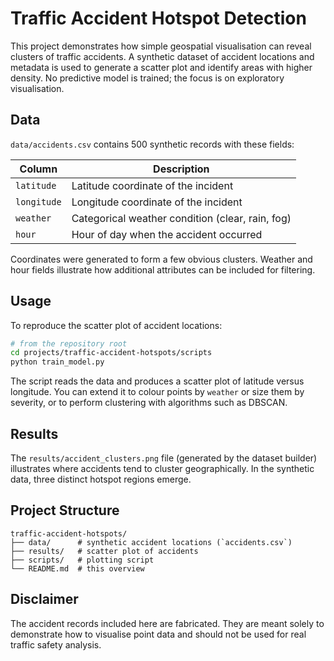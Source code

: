 # Traffic Accident Hotspot Detection

This project demonstrates how simple geospatial visualisation can reveal clusters of traffic accidents.  A synthetic dataset of accident locations and metadata is used to generate a scatter plot and identify areas with higher density.  No predictive model is trained; the focus is on exploratory visualisation.

## Data

`data/accidents.csv` contains 500 synthetic records with these fields:

| Column    | Description                             |
|----------|-----------------------------------------|
| `latitude`  | Latitude coordinate of the incident     |
| `longitude` | Longitude coordinate of the incident    |
| `weather`   | Categorical weather condition (clear, rain, fog) |
| `hour`      | Hour of day when the accident occurred  |

Coordinates were generated to form a few obvious clusters.  Weather and hour fields illustrate how additional attributes can be included for filtering.

## Usage

To reproduce the scatter plot of accident locations:

```bash
# from the repository root
cd projects/traffic-accident-hotspots/scripts
python train_model.py
```

The script reads the data and produces a scatter plot of latitude versus longitude.  You can extend it to colour points by `weather` or size them by severity, or to perform clustering with algorithms such as DBSCAN.

## Results

The `results/accident_clusters.png` file (generated by the dataset builder) illustrates where accidents tend to cluster geographically.  In the synthetic data, three distinct hotspot regions emerge.

## Project Structure

```
traffic-accident-hotspots/
├── data/      # synthetic accident locations (`accidents.csv`)
├── results/   # scatter plot of accidents
├── scripts/   # plotting script
└── README.md  # this overview
```

## Disclaimer

The accident records included here are fabricated.  They are meant solely to demonstrate how to visualise point data and should not be used for real traffic safety analysis.
